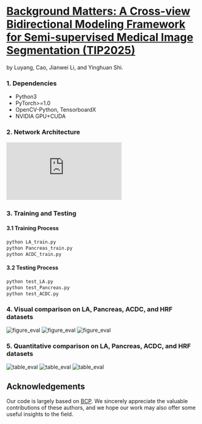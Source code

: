 # [Background Matters: A Cross-view Bidirectional Modeling Framework for Semi-supervised Medical Image Segmentation (TIP2025)](https://arxiv.org/abs/2505.16625)
by Luyang, Cao, Jianwei Li, and Yinghuan Shi.

### 1. Dependencies
* Python3
* PyTorch>=1.0
* OpenCV-Python, TensorboardX
* NVIDIA GPU+CUDA

### 2. Network Architecture
![figure_arch](https://github.com/caoluyang0830/CVBM/blob/main/fig//framework.pdf)


### 3. Training and Testing
#### 3.1 Training Process
```
python LA_train.py 
python Pancreas_train.py 
python ACDC_train.py 
```
#### 3.2 Testing Process
```
python test_LA.py
python test_Pancreas.py
python test_ACDC.py
```
### 4. Visual comparison on LA, Pancreas, ACDC, and HRF datasets
![figure_eval](https://github.com/caoluyang0830/MSDI/blob/main/fig//LOLv1.png)
![figure_eval](https://github.com/caoluyang0830/MSDI/blob/main/fig//LOLv2real.png)
![figure_eval](https://github.com/caoluyang0830/MSDI/blob/main/fig//LOLv2sys.png)

### 5. Quantitative comparison on LA, Pancreas, ACDC, and HRF datasets
![table_eval](https://github.com/caoluyang0830/MSDI/blob/main/fig/LOL_v1_result.png)
![table_eval](https://github.com/caoluyang0830/MSDI/blob/main/fig/LOLv2real_result.png)
![table_eval](https://github.com/caoluyang0830/MSDI/blob/main/fig/LOLv2sys_result.png)

## Acknowledgements
Our code is largely based on [BCP](https://github.com/DeepMed-Lab-ECNU/BCP). We sincerely appreciate the valuable contributions of these authors, and we hope our work may also offer some useful insights to the field.


